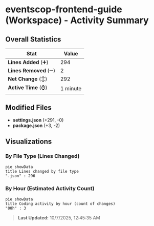 # eventscop-frontend-guide (Workspace) - Activity Summary 

## Overall Statistics

| Stat                   | Value                                                             |
| ---------------------- | ----------------------------------------------------------------- |
| **Lines Added** (➕)   | 294                                          |
| **Lines Removed** (➖) | 2                                        |
| **Net Change** (↕)    | 292                |
| **Active Time** (⌚)   | 1 minute |


## Modified Files
- **settings.json** (+291, -0)
- **package.json** (+3, -2)

## Visualizations

### By File Type (Lines Changed)

```mermaid
pie showData
title Lines changed by file type
".json" : 296
```

### By Hour (Estimated Activity Count)

```mermaid
pie showData
title Coding activity by hour (count of changes)
"00h" : 3
```


> **Last Updated:** 10/7/2025, 12:45:35 AM